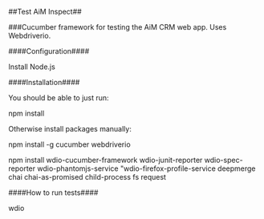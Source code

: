 ##Test AiM Inspect##

###Cucumber framework for testing the AiM CRM web app. Uses Webdriverio.

####Configuration####

Install Node.js

####Installation####

You should be able to just run:

npm install

Otherwise install packages manually:

npm install -g cucumber webdriverio

npm install wdio-cucumber-framework wdio-junit-reporter wdio-spec-reporter wdio-phantomjs-service "wdio-firefox-profile-service deepmerge chai chai-as-promised child-process fs request

####How to run tests####

wdio